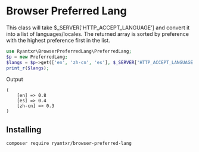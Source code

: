Browser Preferred Lang
=========================

This class will take $_SERVER['HTTP_ACCEPT_LANGUAGE'] and convert it into a list of languages/locales.
The returned array is sorted by preference with the highest preference first in the list.

```php
use Ryantxr\BrowserPreferredLang\PreferredLang;
$p = new PreferredLang;
$langs = $p->get(['en', 'zh-cn', 'es'], $_SERVER['HTTP_ACCEPT_LANGUAGE']);
print_r($langs);
```

Output

```text
(
    [en] => 0.8
    [es] => 0.4
    [zh-cn] => 0.3
)
```

Installing
----------

`composer require ryantxr/browser-preferred-lang`